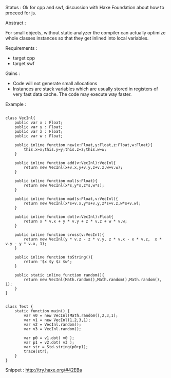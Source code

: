 
Status : Ok for cpp and swf, discussion with Haxe Foundation about how to proceed for js.

Abstract : 

For small objects, without static analyzer the compiler can actually optimize whole classes instances so that they get inlined into local variables.

Requirements : 
- target cpp
- target swf

Gains :
- Code will not generate small allocations
- Instances are stack variables which are usually stored in registers of very fast data cache. The code may execute way faster.
 
Example :
```

class VecInl{
    public var x : Float;
    public var y : Float;
    public var z : Float;
    public var w : Float;

    public inline function new(x:Float,y:Float,z:Float,w:Float){
        this.x=x;this.y=y;this.z=z;this.w=w;
    }
    
    public inline function add(v:VecInl):VecInl{
        return new VecInl(x+v.x,y+v.y,z+v.z,w+v.w);
    }
    
    public inline function mul(s:Float){
        return new VecInl(x*s,y*s,z*s,w*s);
    }
    
    public inline function mad(s:Float,v:VecInl){
        return new VecInl(x*s+v.x,y*s+v.y,z*s+v.z,w*s+v.w);
    }
    
    public inline function dot(v:VecInl):Float{
        return x * v.x + y * v.y + z * v.z + w * v.w;
    }
    
    public inline function cross(v:VecInl){
        return new VecInl(y * v.z - z * v.y, z * v.x - x * v.z,  x * v.y - y * v.x, 1);
    }
    
    public inline function toString(){
        return '$x $y $z $w';
    }
    
    public static inline function random(){
        return new VecInl(Math.random(),Math.random(),Math.random(), 1);
    }
}


class Test {
    static function main() {
        var v0 = new VecInl(Math.random(),2,3,1);
        var v1 = new VecInl(1,2,3,1);
        var v2 = VecInl.random();
        var v3 = VecInl.random();
        
        var p0 = v1.dot( v0 );
        var p1 = v2.dot( v3 );
        var str = Std.string(p0+p1);
        trace(str);
    }
}
```

Snippet : 
http://try.haxe.org/#42EBa



